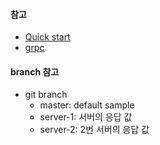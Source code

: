 
#### 참고
 - [Quick start](https://grpc.io/docs/languages/python/quickstart/)
 - [grpc](https://github.com/grpc/grpc/tree/master/examples/python/helloworld)


#### branch 참고
 - git branch 
   - master: default sample
   - server-1: 서버의 응답 값 
   - server-2: 2번 서버의 응답 값